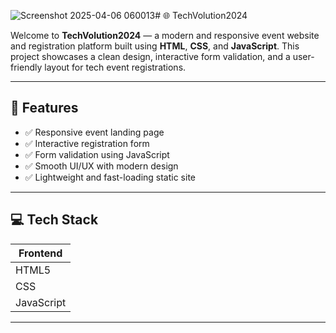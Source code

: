 ![Screenshot 2025-04-06 060013](https://github.com/user-attachments/assets/0793bfce-c64e-4227-9936-e9e7a4a0cb89)# 🌐 TechVolution2024

Welcome to **TechVolution2024** — a modern and responsive event website and registration platform built using **HTML**, **CSS**, and **JavaScript**. This project showcases a clean design, interactive form validation, and a user-friendly layout for tech event registrations.

---

## 🚀 Features

- ✅ Responsive event landing page
- ✅ Interactive registration form
- ✅ Form validation using JavaScript
- ✅ Smooth UI/UX with modern design
- ✅ Lightweight and fast-loading static site

---


## 💻 Tech Stack

| Frontend |  
|----------|
| HTML5    |
| CSS     |
| JavaScript |

---




